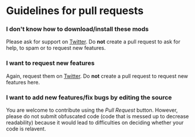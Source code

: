 Guidelines for pull requests
===
### I don't know how to download/install these mods
Please ask for support on [Twitter](https://twitter.com/tomdevs). Do **not** create a pull request to ask for help, to spam or to request new features.

### I want to request new features
Again, request them on [Twitter](https://twitter.com/tomdevs). Do **not** create a pull request to request new features here.

### I want to add new features/fix bugs by editing the source
You are welcome to contribute using the _Pull Request_ button. However, please do not submit obfuscated code (code that is messed up to decrease readability) because it would lead to difficulties on deciding whether your code is relavent.
